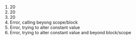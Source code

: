 1. 20
2. 20
3. 20
4. Error, calling beyong scope/block
5. Error, trying to alter constant value
6. Error, trying to alter constant value and beyond block/scope
 